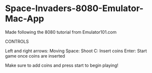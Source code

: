 # Space-Invaders-8080-Emulator-Mac-App
Made following the 8080 tutorial from Emulator101.com

CONTROLS

Left and right arrows: Moving
Space: Shoot
C: Insert coins
Enter: Start game once coins are inserted

Make sure to add coins and press start to begin playing!
